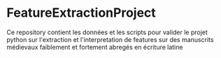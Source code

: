 # FeatureExtractionProject
Ce repository contient les données et les scripts pour valider le projet python sur l'extraction et l'interpretation de features sur des manuscrits médievaux faiblement et fortement abregés en écriture latine
